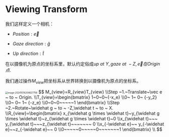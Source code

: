 # Viewing Transform

我们这样定义一个相机：

- $Position: \vec e$
- $Gaze~direction :\widehat g$

- $Up~direction:\widehat t$

在以摄像机为原点的坐标系里，默认约定俗成$up ~at~ Y,gaze ~at~-Z,\vec e在Origin点$.

我们通过操作$M_{view}$把坐标系从世界转换到以摄像机为原点的坐标系。

<img src="C:\Users\Terra233\Desktop\ComputerGraphicsLearn\Images\image-20241014204627756.png" alt="image-20241014204627756" style="zoom:50%;" />
$$
M_{view}=R_{view}T_{view}
\\Step ~1.~Translate~\vec e ~ to ~ Origin.
\\T_{view}=\begin{bmatrix}
1~0~0~{-x_e}
\\0~ 1~ 0~ {-y_2}
\\0~ 0~ 1~ {-z_e}
\\0~0~0~~~~~1
\end{bmatrix}
\\Step ~2.~Rotate~\widehat g ~ to ~ -Z,\widehat t ~ to ~ X.
\\R_{view}=\begin{bmatrix}
x_{\widehat g \times \widehat t}~y_{\widehat g \times \widehat t}~z_{\widehat g \times \widehat t}~0
\\x_{\widehat t}~~~ y_{\widehat t}~~~z_{\widehat t}~~~~~~~ 0
\\x_{-\widehat e}~~ y_{-\widehat e}~~z_{-\widehat e}~~ 0
\\0~~~~~0~~~~~0~~~~~~~1
\end{bmatrix}
\\
$$
